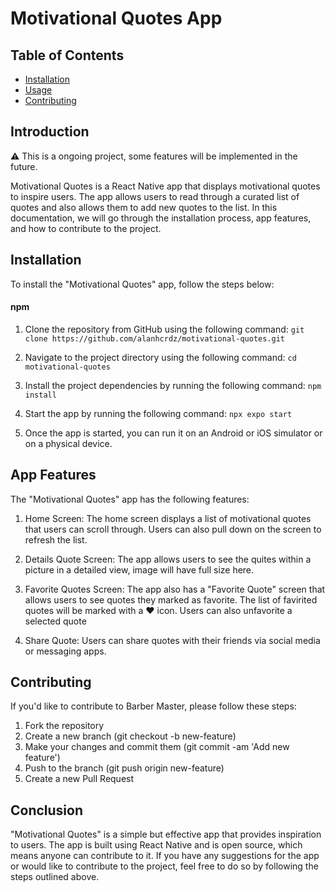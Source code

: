 # Motivational Quotes App




## Table of Contents
- [Installation](#installation)
- [Usage](#usage)
- [Contributing](#contributing)

## Introduction

:warning: This is a ongoing project, some features will be implemented in the future.

Motivational Quotes is a React Native app that displays motivational quotes to inspire users. The app allows users to read through a curated list of quotes and also allows them to add new quotes to the list. In this documentation, we will go through the installation process, app features, and how to contribute to the project.


## Installation

To install the "Motivational Quotes" app, follow the steps below:


#### npm

1. Clone the repository from GitHub using the following command:
`git clone https://github.com/alanhcrdz/motivational-quotes.git`
2. Navigate to the project directory using the following command:
`cd motivational-quotes`
3. Install the project dependencies by running the following command:
`npm install`
4. Start the app by running the following command:
`npx expo start`

5. Once the app is started, you can run it on an Android or iOS simulator or on a physical device.



## App Features

The "Motivational Quotes" app has the following features:

1. Home Screen: The home screen displays a list of motivational quotes that users can scroll through. Users can also pull down on the screen to refresh the list.

2. Details Quote Screen: The app allows users to see the quites within a picture in a detailed view, image will have full size here.

3. Favorite Quotes Screen: The app also has a "Favorite Quote" screen that allows users to see  quotes they marked as favorite. The list of favirited quotes will be marked with a  :heart: icon. Users can also unfavorite a selected quote

4. Share Quote: Users can share quotes with their friends via social media or messaging apps.

## Contributing

If you'd like to contribute to Barber Master, please follow these steps:

1. Fork the repository
2. Create a new branch (git checkout -b new-feature)
3. Make your changes and commit them (git commit -am 'Add new feature')
4. Push to the branch (git push origin new-feature)
5. Create a new Pull Request

## Conclusion


"Motivational Quotes" is a simple but effective app that provides inspiration to users. The app is built using React Native and is open source, which means anyone can contribute to it. If you have any suggestions for the app or would like to contribute to the project, feel free to do so by following the steps outlined above.